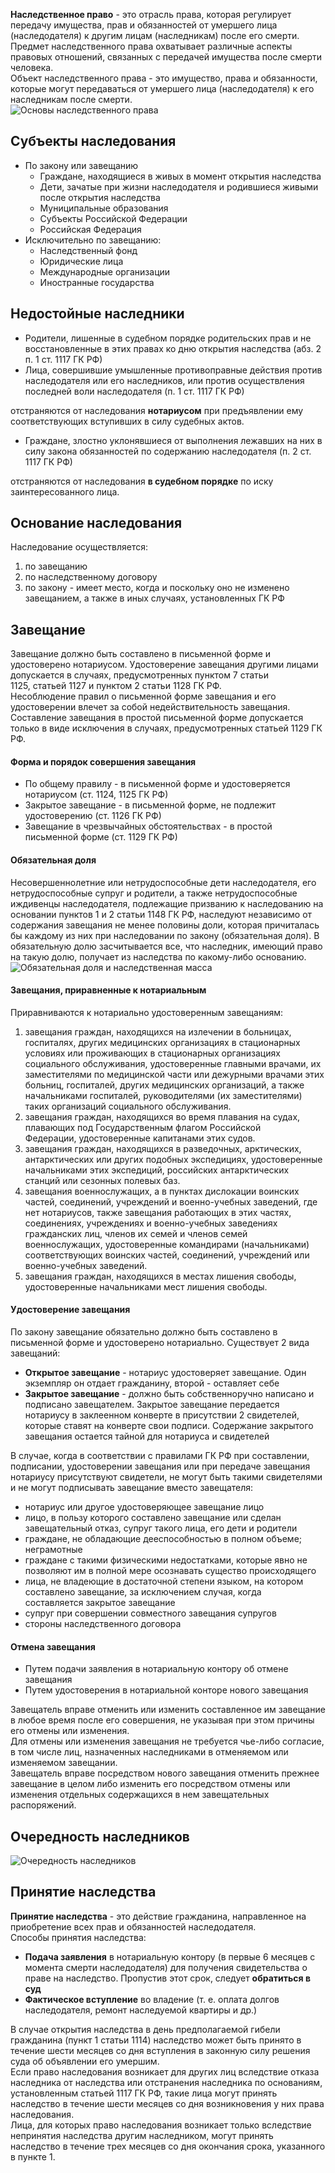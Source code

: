 **Наследственное право** - это отрасль права, которая регулирует передачу имущества, прав и обязанностей от умершего лица (наследодателя) к другим лицам (наследникам) после его смерти.  
Предмет наследственного права охватывает различные аспекты правовых отношений, связанных с передачей имущества после смерти человека.  
Объект наследственного права - это имущество, права и обязанности, которые могут передаваться от умершего лица (наследодателя) к его наследникам после смерти.  
![Основы наследственного права](../Pictures/11_01.%20Общие%20положения%20наследственного%20права.png)  
## Субъекты наследования
- По закону или завещанию
	- Граждане, находящиеся в живых в момент открытия наследства
	- Дети, зачатые при жизни наследодателя и родившиеся живыми после открытия наследства
	- Муниципальные образования
	- Субъекты Российской Федерации
	- Российская Федерация
- Исключительно по завещанию:
	- Наследственный фонд
	- Юридические лица
	- Международные организации
	- Иностранные государства
## Недостойные наследники
- Родители, лишенные в судебном порядке родительских прав и не восстановленные в этих правах ко дню открытия наследства (абз. 2 п. 1 ст. 1117 ГК РФ)
- Лица, совершившие умышленные противоправные действия против наследодателя или его наследников, или против осуществления последней воли наследодателя (п. 1 ст. 1117 ГК РФ)
  
отстраняются от наследования **нотариусом** при предъявлении ему соответствующих вступивших в силу судебных актов.
- Граждане, злостно уклонявшиеся от выполнения лежавших на них в силу закона обязанностей по содержанию наследодателя (п. 2 ст. 1117 ГК РФ)
  
отстраняются от наследования **в судебном порядке** по иску заинтересованного лица.
## Основание наследования
Наследование осуществляется:
1. по завещанию
2. по наследственному договору
3. по закону - имеет место, когда и поскольку оно не изменено завещанием, а также в иных случаях, установленных ГК РФ
## Завещание
Завещание должно быть составлено в письменной форме и удостоверено нотариусом. Удостоверение завещания другими лицами допускается в случаях, предусмотренных пунктом 7 статьи 1125, статьей 1127 и пунктом 2 статьи 1128 ГК РФ.  
Несоблюдение правил о письменной форме завещания и его удостоверении влечет за собой недействительность завещания.  
Составление завещания в простой письменной форме допускается только в виде исключения в случаях, предусмотренных статьей 1129 ГК РФ.
#### Форма и порядок совершения завещания
- По общему правилу - в письменной форме и удостоверяется нотариусом (ст. 1124, 1125 ГК РФ)
- Закрытое завещание - в письменной форме, не подлежит удостоверению (ст. 1126 ГК РФ)
- Завещание в чрезвычайных обстоятельствах - в простой письменной форме (ст. 1129 ГК РФ)
#### Обязательная доля
Несовершеннолетние или нетрудоспособные дети наследодателя, его нетрудоспособные супруг и родители, а также нетрудоспособные иждивенцы наследодателя, подлежащие призванию к наследованию на основании пунктов 1 и 2 статьи 1148 ГК РФ, наследуют независимо от содержания завещания не менее половины доли, которая причиталась бы каждому из них при наследовании по закону (обязательная доля). В обязательную долю засчитывается все, что наследник, имеющий право на такую долю, получает из наследства по какому-либо основанию.  
![Обязательная доля и наследственная масса](../Pictures/11_02.%20Обязательная%20доля%20и%20наследственная%20масса.png)  
#### Завещания, приравненные к нотариальным
Приравниваются к нотариально удостоверенным завещаниям:
1) завещания граждан, находящихся на излечении в больницах, госпиталях, других медицинских организациях в стационарных условиях или проживающих в стационарных организациях социального обслуживания, удостоверенные главными врачами, их заместителями по медицинской части или дежурными врачами этих больниц, госпиталей, других медицинских организаций, а также начальниками госпиталей, руководителями (их заместителями) таких организаций социального обслуживания.
2) завещания граждан, находящихся во время плавания на судах, плавающих под Государственным флагом Российской Федерации, удостоверенные капитанами этих судов.
3) завещания граждан, находящихся в разведочных, арктических, антарктических или других подобных экспедициях, удостоверенные начальниками этих экспедиций, российских антарктических станций или сезонных полевых баз.
4) завещания военнослужащих, а в пунктах дислокации воинских частей, соединений, учреждений и военно-учебных заведений, где нет нотариусов, также завещания работающих в этих частях, соединениях, учреждениях и военно-учебных заведениях гражданских лиц, членов их семей и членов семей военнослужащих, удостоверенные командирами (начальниками) соответствующих воинских частей, соединений, учреждений или военно-учебных заведений.
5) завещания граждан, находящихся в местах лишения свободы, удостоверенные начальниками мест лишения свободы.
#### Удостоверение завещания
По закону завещание обязательно должно быть составлено в письменной форме и удостоверено нотариально. Существует 2 вида завещаний:
- **Открытое завещание** - нотариус удостоверяет завещание. Один экземпляр он отдает гражданину, второй - оставляет себе
- **Закрытое завещание** - должно быть собственноручно написано и подписано завещателем. Закрытое завещание передается нотариусу в заклеенном конверте в присутствии 2 свидетелей, которые ставят на конверте свои подписи. Содержание закрытого завещания остается тайной для нотариуса и свидетелей
  
В случае, когда в соответствии с правилами ГК РФ при составлении, подписании, удостоверении завещания или при передаче завещания нотариусу присутствуют свидетели, не могут быть такими свидетелями и не могут подписывать завещание вместо завещателя:
- нотариус или другое удостоверяющее завещание лицо
- лицо, в пользу которого составлено завещание или сделан завещательный отказ, супруг такого лица, его дети и родители
- граждане, не обладающие дееспособностью в полном объеме; неграмотные
- граждане с такими физическими недостатками, которые явно не позволяют им в полной мере осознавать существо происходящего
- лица, не владеющие в достаточной степени языком, на котором составлено завещание, за исключением случая, когда составляется закрытое завещание
- супруг при совершении совместного завещания супругов
- стороны наследственного договора
#### Отмена завещания
- Путем подачи заявления в нотариальную контору об отмене завещания
- Путем удостоверения в нотариальной конторе нового завещания
  
Завещатель вправе отменить или изменить составленное им завещание в любое время после его совершения, не указывая при этом причины его отмены или изменения.  
Для отмены или изменения завещания не требуется чье-либо согласие, в том числе лиц, назначенных наследниками в отменяемом или изменяемом завещании.  
Завещатель вправе посредством нового завещания отменить прежнее завещание в целом либо изменить его посредством отмены или изменения отдельных содержащихся в нем завещательных распоряжений.
## Очередность наследников
![Очередность наследников](../Pictures/11_03.%20Очередность%20наследников.png)
## Принятие наследства
**Принятие наследства** - это действие гражданина, направленное на приобретение всех прав и обязанностей наследодателя.  
Способы принятия наследства:
- **Подача заявления** в нотариальную контору (в первые 6 месяцев с момента смерти наследодателя) для получения свидетельства о праве на наследство. Пропустив этот срок, следует **обратиться в суд**
- **Фактическое вступление** во владение (т. е. оплата долгов наследодателя, ремонт наследуемой квартиры и др.)
  
В случае открытия наследства в день предполагаемой гибели гражданина (пункт 1 статьи 1114) наследство может быть принято в течение шести месяцев со дня вступления в законную силу решения суда об объявлении его умершим.  
Если право наследования возникает для других лиц вследствие отказа наследника от наследства или отстранения наследника по основаниям, установленным статьей 1117 ГК РФ, такие лица могут принять наследство в течение шести месяцев со дня возникновения у них права наследования.  
Лица, для которых право наследования возникает только вследствие непринятия наследства другим наследником, могут принять наследство в течение трех месяцев со дня окончания срока, указанного в пункте 1.
